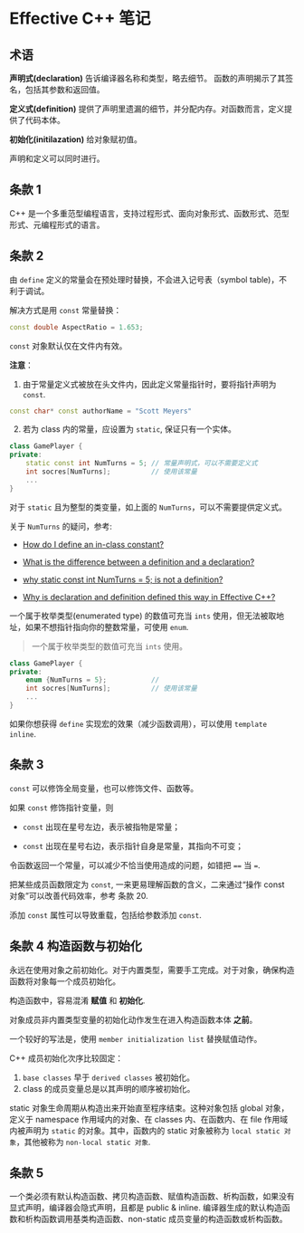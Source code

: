 # Effective C++ 笔记

## 术语

**声明式(declaration)** 告诉编译器名称和类型，略去细节。 函数的声明揭示了其签名，包括其参数和返回值。

**定义式(definition)** 提供了声明里遗漏的细节，并分配内存。对函数而言，定义提供了代码本体。

**初始化(initilazation)** 给对象赋初值。

声明和定义可以同时进行。

## 条款 1

C++ 是一个多重范型编程语言，支持过程形式、面向对象形式、函数形式、范型形式、元编程形式的语言。


## 条款 2

由 `define` 定义的常量会在预处理时替换，不会进入记号表（symbol table)，不利于调试。

解决方式是用 `const` 常量替换：

```c++
const double AspectRatio = 1.653;
```

`const` 对象默认仅在文件内有效。

**注意**：

1. 由于常量定义式被放在头文件内，因此定义常量指针时，要将指针声明为 `const`.

```c++
const char* const authorName = "Scott Meyers"
```

2. 若为 class 内的常量，应设置为 `static`, 保证只有一个实体。 

```cpp
class GamePlayer {
private:
    static const int NumTurns = 5; // 常量声明式，可以不需要定义式
    int socres[NumTurns];          // 使用该常量
    ...
}
```

对于 `static` 且为整型的类变量，如上面的 `NumTurns`，可以不需要提供定义式。

关于 `NumTurns` 的疑问，参考:

- [How do I define an in-class constant?](https://www.stroustrup.com/bs_faq2.html#in-class)

- [What is the difference between a definition and a declaration?](https://stackoverflow.com/questions/1410563/what-is-the-difference-between-a-definition-and-a-declaration)

- [why static const int NumTurns = 5; is not a definition?](https://stackoverflow.com/questions/34629876/why-is-declaration-and-definition-defined-this-way-in-effective-c)

- [Why is declaration and definition defined this way in Effective C++?](https://stackoverflow.com/questions/34629876/why-is-declaration-and-definition-defined-this-way-in-effective-c)

一个属于枚举类型(enumerated type) 的数值可充当 `ints` 使用，但无法被取地址，如果不想指针指向你的整数常量，可使用 	`enum`.

>一个属于枚举类型的数值可充当 `ints` 使用。

```cpp
class GamePlayer {
private:
    enum {NumTurns = 5};           // 
    int socres[NumTurns];          // 使用该常量
    ...
}
```

如果你想获得 `define` 实现宏的效果（减少函数调用），可以使用 `template inline`.

## 条款 3

`const` 可以修饰全局变量，也可以修饰文件、函数等。

如果 `const` 修饰指针变量，则

- `const` 出现在星号左边，表示被指物是常量；

- `const` 出现在星号右边，表示指针自身是常量，其指向不可变；

令函数返回一个常量，可以减少不恰当使用造成的问题，如错把 `==` 当 `=`.

把某些成员函数限定为 `const`, 一来更易理解函数的含义，二来通过“操作 const 对象”可以改善代码效率，参考 条款 20.

添加 `const` 属性可以导致重载，包括给参数添加 `const`.


## 条款 4 构造函数与初始化

永远在使用对象之前初始化。对于内置类型，需要手工完成。对于对象，确保构造函数将对象每一个成员初始化。

构造函数中，容易混淆 **赋值** 和 **初始化**.

对象成员非内置类型变量的初始化动作发生在进入构造函数本体 **之前**。

一个较好的写法是，使用 `member initialization list` 替换赋值动作。

C++ 成员初始化次序比较固定：

1. `base classes` 早于 `derived classes` 被初始化。
2. class 的成员变量总是以其声明的顺序被初始化。

static 对象生命周期从构造出来开始直至程序结束。这种对象包括 global 对象，定义于 namespace 作用域内的对象、在 classes 内、在函数内、在 file 作用域内被声明为 `static` 的对象。其中，函数内的 static 对象被称为 `local static 对象`，其他被称为 `non-local static 对象`.



## 条款 5

一个类必须有默认构造函数、拷贝构造函数、赋值构造函数、析构函数，如果没有显式声明，编译器会隐式声明，且都是 public & inline.
编译器生成的默认构造函数和析构函数调用基类构造函数、non-static 成员变量的构造函数或析构函数。